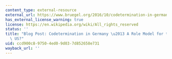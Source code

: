 ```yaml
---
content_type: external-resource
external_url: https://www.bruegel.org/2016/10/codetermination-in-germany-a-role-model-for-the-uk-and-the-us/
has_external_license_warning: true
license: https://en.wikipedia.org/wiki/All_rights_reserved
status: ''
title: "Blog Post: Codetermination in Germany \u2013 A Role Model for the UK and the\
  \ US?"
uid: ccd900c8-9750-4ed0-9d03-7d852658e731
wayback_url: ''
---
```

